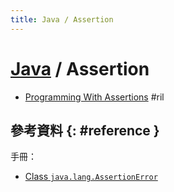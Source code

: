 ```yaml
---
title: Java / Assertion
---
```

# [Java](java.md) / Assertion

  - [Programming With Assertions](https://docs.oracle.com/javase/8/docs/technotes/guides/language/assert.html) #ril

## 參考資料 {: #reference }

手冊：

  - [Class `java.lang.AssertionError`](https://docs.oracle.com/javase/8/docs/api/java/lang/AssertionError.html)
